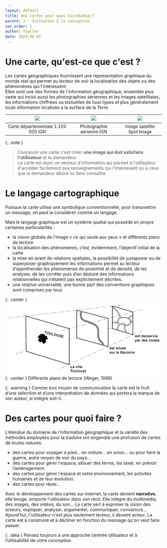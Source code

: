 ```yaml
---
layout: default
title: Des cartes pour quoi faire&nbsp;?
parent: 1 - Initiation à la conception
nav_order: 1
author: Viglino
date: 2023-08-07
---
```


# Une carte, qu'est-ce que c'est ?

Les cartes géographiques fournissent une représentation graphique du monde réel qui permet au lecteur de voir la localisation des objets ou des phénomènes qui l'intéressent.  
Elles sont une des formes de l'information géographique, ensemble plus vaste qui inclut aussi les photographies aériennes et les images satellitales, les informations chiffrées ou textuelles de tous types et plus généralement toute information localisée à la surface de la Terre.  

| ![](/Macarte-MI/assets/img/ch1.1a.gif) | ![](/Macarte-MI/assets/img/ch1.1b.gif) | ![](/Macarte-MI/assets/img/ch1.1c.gif) |
|:-------------:|:------------------:|:------:|
| Carte départementale 1:100 000 IGN | Photographie aérienne IGN | Image satellite Spot Image |

{: .note }
> Concevoir une carte c'est créer **une image qui doit satisfaire l'utilisateur** et le demandeur.  
> La carte est donc un vecteur d'information qui permet à l'utilisateur d'accéder facilement aux renseignements qui l'intéressent ou à ceux que le demandeur désire lui faire connaître.

# Le langage cartographique

Puisque la carte utilise une symbolique conventionnelle, pour transmettre un message, on peut la considérer comme un langage.

Mais le langage graphique est un système spatial qui possède en propre certaines particularités :
* la vision globale de l'image « ce qui saute aux yeux » et différents plans de lecture
* la localisation des phénomènes, c’est, évidemment, l’objectif initial de la carte
* la mise en avant de relations spatiales, la possibilité de juxtaposer ou de superposer graphiquement les informations permet au lecteur
d’appréhender les phénomènes de proximité et de densité, de les analyser, de les corréler puis d’en déduire
des informations relationnelles qui n’étaient pas explicitement décrites.
* une relative universalité, une bonne part des conventions graphiques sont comprises par tous

{: .center }
![plans de lecture](/assets/img/ch1.1.2.png)
{: .center }
Différents plans de lecture (Weger, 1999)

{: .warning }
Comme tout moyen de communication la carte est le fruit d’une sélection et d’une interprétation de données qui portera la marque de son auteur, si intègre soit-il.

# Des cartes pour quoi faire ?

L’étendue du domaine de l’information géographique et la variété des méthodes employées pour la traduire ont engendré une profusion de cartes de toutes natures.

* des cartes pour voyager à pied... en voiture... en avion... ou pour faire la guerre, autre moyen de voir du pays...
* des cartes pour gérer l'espace, allouer des terres, les taxer, en prévoir l’aménagement.
* des cartes pour gérer l'espace et notre environnement, les activités humaines et de leur évolution.
* des cartes pour rêver...

Avec le développement des cartes sur internet, la carte devient **narrative**, elle bouge, emporte l'utilisateur dans son récit. Elle intègre du multimédia, des images, des vidéos, du son... La carte sert à exprimer la vision des acteurs, expliquer, analyser, argumenter, communiquer, convaincre...  
Ajourd'hui, l'utilisateur n'est plus seulement lecteur, il devient acteur. La carte est à construire et à décliner en fonction du message qu'on veut faire passer.  

{: .idea }
Pensez toujours à une approche centrée utilisateur et à l’utilisabilité de votre conception.